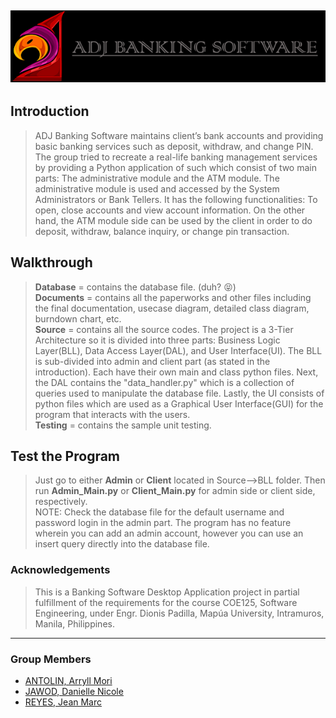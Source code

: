 ![ADJ LOGO](https://github.com/amnantolin/ADJ-BANKING-SOFTWARE/blob/master/Source/UI/UI_Resources/logo1.png)
----

## Introduction
> ADJ Banking Software maintains client’s bank accounts and providing basic banking services such as deposit, withdraw, and change PIN. The group tried to recreate a real-life banking management services by providing a Python application of such which consist of two main parts: The administrative module and the ATM module. The administrative module is used and accessed by the System Administrators or Bank Tellers. It has the following functionalities: To open, close accounts and view account information. On the other hand, the ATM module side can be used by the client in order to do deposit, withdraw, balance inquiry, or change pin transaction.

## Walkthrough
> **Database** = contains the database file. (duh? :stuck_out_tongue_closed_eyes:)   
> **Documents** = contains all the paperworks and other files including the final documentation, usecase diagram, detailed class diagram, burndown chart, etc.  
> **Source** = contains all the source codes. The project is a 3-Tier Architecture so it is divided into three parts: Business Logic Layer(BLL), Data Access Layer(DAL), and User Interface(UI). The BLL is sub-divided into admin and client part (as stated in the introduction). Each have their own main and class python files. Next, the DAL contains the "data_handler.py" which is a collection of queries used to manipulate the database file. Lastly, the UI consists of python files which are used as a Graphical User Interface(GUI) for the program that interacts with the users.  
>**Testing** = contains the sample unit testing.  

## Test the Program
> Just go to either **Admin** or **Client** located in Source-->BLL folder. Then run **Admin_Main.py** or **Client_Main.py** for admin side or client side, respectively.  
> NOTE: Check the database file for the default username and password login in the admin part. The program has no feature wherein you can add an admin account, however you can use an insert query directly into the database file.

### Acknowledgements
> This is a Banking Software Desktop Application project in partial fulfillment of the requirements for the course COE125, Software Engineering, under Engr. Dionis Padilla, Mapúa University, Intramuros, Manila, Philippines.
----
### Group Members
* [ANTOLIN, Arryll Mori](https://github.com/amnantolin)
* [JAWOD, Danielle Nicole](https://github.com/dnojawod)
* [REYES, Jean Marc](https://github.com/jm18reyes)
